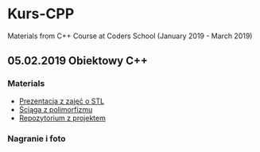 # Kurs-CPP
Materials from C++ Course at Coders School (January 2019 - March 2019)

## 05.02.2019 Obiektowy C++

### Materials
- [Prezentacja z zajęć o STL](ObiektowyC++.pdf)
- [Ściąga z polimorfizmu](polimorfizm.pdf)
- [Repozytorium z projektem](https://github.com/LordLukin/Cars)

### Nagranie i foto

